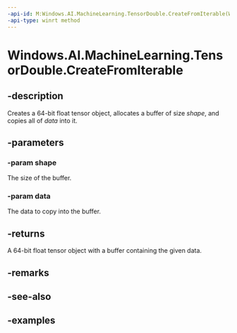 ```yaml
---
-api-id: M:Windows.AI.MachineLearning.TensorDouble.CreateFromIterable(Windows.Foundation.Collections.IIterable{System.Int64},Windows.Foundation.Collections.IIterable{System.Double})
-api-type: winrt method
---
```


<!-- Method syntax.
public TensorDouble TensorDouble.CreateFromIterable(IIterable<Int64> shape, IIterable<Double> data)
-->

# Windows.AI.MachineLearning.TensorDouble.CreateFromIterable

## -description
Creates a 64-bit float tensor object, allocates a buffer of size *shape*, and copies all of *data* into it.

## -parameters
### -param shape
The size of the buffer.

### -param data
The data to copy into the buffer.

## -returns
A 64-bit float tensor object with a buffer containing the given data.

## -remarks

## -see-also

## -examples
